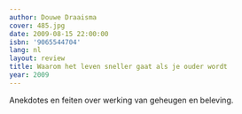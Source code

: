 ```yaml
---
author: Douwe Draaisma
cover: 485.jpg
date: 2009-08-15 22:00:00
isbn: '9065544704'
lang: nl
layout: review
title: Waarom het leven sneller gaat als je ouder wordt
year: 2009
---
```

Anekdotes en feiten over werking van geheugen en beleving.
